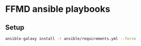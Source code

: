 # FFMD ansible playbooks

## Setup

```bash
ansible-galaxy install -r ansible/requirements.yml --force
```
